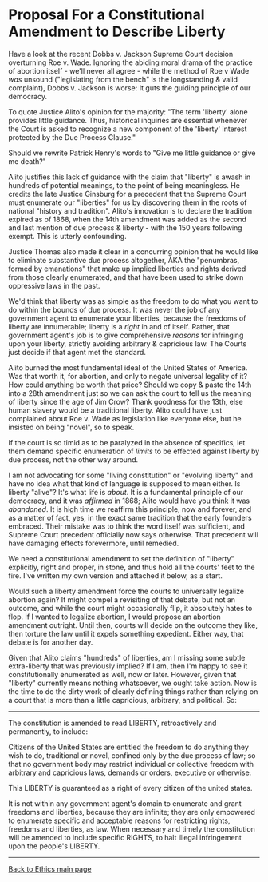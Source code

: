 # Proposal For a Constitutional Amendment to Describe Liberty

Have a look at the recent Dobbs v. Jackson Supreme Court decision overturning Roe v. Wade. Ignoring the abiding moral drama of the practice of abortion itself - we'll never all agree - while the method of Roe v Wade *was* unsound ("legislating from the bench" is the longstanding & valid complaint), Dobbs v. Jackson is worse: It guts the guiding principle of our democracy.

To quote Justice Alito's opinion for the majority: "The term 'liberty' alone provides little guidance. Thus, historical inquiries are essential whenever the Court is asked to recognize a new component of the 'liberty' interest protected by the Due Process Clause."

Should we rewrite Patrick Henry's words to "Give me little guidance or give me death?"

Alito justifies this lack of guidance with the claim that "liberty" is awash in hundreds of potential meanings, to the point of being meaningless. He credits the late Justice Ginsburg for a precedent that the Supreme Court must enumerate our "liberties" for us by discovering them in the roots of national "history and tradition". Alito's innovation is to declare the tradition expired as of 1868, when the 14th amendment was added as the second and last mention of due process & liberty - with the 150 years following exempt. This is utterly confounding.

Justice Thomas also made it clear in a concurring opinion that he would like to eliminate substantive due process altogether, AKA the "penumbras, formed by emanations" that make up implied liberties and rights derived from those clearly enumerated, and that have been used to strike down oppressive laws in the past.

We'd think that liberty was as simple as the freedom to do what you want to do within the bounds of due process. It was never the job of any government agent to enumerate your liberties, because the freedoms of liberty are innumerable; liberty is a *right* in and of itself. Rather, that government agent's job is to give comprehensive *reasons* for infringing upon your liberty, strictly avoiding arbitrary & capricious law. The Courts just decide if that agent met the standard.

Alito burned the most fundamental ideal of the United States of America. Was that worth it, for abortion, and only to negate universal legality of it? How could anything be worth that price? Should we copy & paste the 14th into a 28th amendment just so we can ask the court to tell us the meaning of liberty since the age of Jim Crow? Thank goodness for the 13th, else human slavery would be a traditional liberty. Alito could have just complained about Roe v. Wade as legislation like everyone else, but he insisted on being "novel", so to speak.

If the court is so timid as to be paralyzed in the absence of specifics, let them demand specific enumeration of *limits* to be effected against liberty by due process, not the other way around.

I am not advocating for some "living constitution" or "evolving liberty" and have no idea what that kind of language is supposed to mean either. Is liberty "alive"? It's what life is *about*. It is a fundamental principle of our democracy, and it was *affirmed* in 1868; Alito would have you think it was *abandoned*. It is high time we reaffirm this principle, now and forever, and as a matter of fact, yes, in the exact same tradition that the early founders embraced. Their mistake was to think the word itself was sufficient, and Supreme Court precedent officially now says otherwise. That precedent will have damaging effects forevermore, until remedied.

We need a constitutional amendment to set the definition of "liberty" explicitly, right and proper, in stone, and thus hold all the courts' feet to the fire. I've written my own version and attached it below, as a start.

Would such a liberty amendment force the courts to universally legalize abortion again? It might compel a revisiting of that debate, but not an outcome, and while the court might occasionally flip, it absolutely hates to flop. If I wanted to legalize abortion, I would propose an abortion amendment outright. Until then, courts will decide on the outcome they like, then torture the law until it expels something expedient. Either way, that debate is for another day.

Given that Alito claims "hundreds" of liberties, am I missing some subtle extra-liberty that was previously implied? If I am, then I'm happy to see it constitutionally enumerated as well, now or later. However, given that "liberty" currently means nothing whatsoever, we ought take action. Now is the time to do the dirty work of clearly defining things rather than relying on a court that is more than a little capricious, arbitrary, and political. So:

--------------------------------------------------------

The constitution is amended to read LIBERTY, retroactively and permanently, to include:

Citizens of the United States are entitled the freedom to do anything they wish to do, traditional or novel, confined only by the due process of law; so that no government body may restrict individual or collective freedom with arbitrary and capricious laws, demands or orders, executive or otherwise.

This LIBERTY is guaranteed as a right of every citizen of the united states.

It is not within any government agent's domain to enumerate and grant freedoms and liberties, because they are infinite; they are only empowered to enumerate specific and acceptable reasons for restricting rights, freedoms and liberties, as law. When necessary and timely the constitution will be amended to include specific RIGHTS, to halt illegal infringement upon the people's LIBERTY.

--------------------------------------------------------

[Back to Ethics main page](./README.md)
